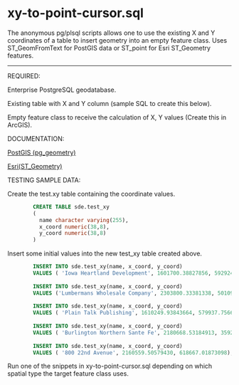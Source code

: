 xy-to-point-cursor.sql
===================
The anonymous pg/plsql scripts allows one to use the existing X and Y coordinates of a table to insert geometry into an empty feature class.  Uses ST_GeomFromText for PostGIS data or ST_point 	for Esri ST_Geometry features.

----------


REQUIRED:

Enterprise PostgreSQL geodatabase.

Existing table with X and Y column (sample SQL to create this below).

Empty feature class to receive the calculation of X, Y values (Create this in ArcGIS).


DOCUMENTATION:

[PostGIS (pg_geometry)][1]

[Esri(ST_Geometry)][2]


TESTING SAMPLE DATA:

Create the test.xy table containing the coordinate values.
```sql
		CREATE TABLE sde.test_xy
		(
		  name character varying(255),
		  x_coord numeric(38,8),
		  y_coord numeric(38,8)
		)
```
		
Insert some initial values into the new test_xy table created above.
```sql
		INSERT INTO sde.test_xy(name, x_coord, y_coord) 
		VALUES ( 'Iowa Heartland Development', 1601700.38827856, 592924.23589906);
		
		INSERT INTO sde.test_xy(name, x_coord, y_coord) 
		VALUES ('Lumbermans Wholesale Company', 2303800.33381338, 501097.06751965);
		
		INSERT INTO sde.test_xy(name, x_coord, y_coord) 
		VALUES ( 'Plain Talk Publishing', 1610249.93843664, 579937.75662273);
		
		INSERT INTO sde.test_xy(name, x_coord, y_coord) 
		VALUES ( 'Burlington Northern Sante Fe', 2180668.53184913, 359288.89378747);
		
		INSERT INTO sde.test_xy(name, x_coord, y_coord) 
		VALUES ( '800 22nd Avenue', 2160559.50579430, 618667.01873098);
```		
Run one of the snippets	in xy-to-point-cursor.sql depending on which spatial type the target feature class uses.

[1]:http://resources.arcgis.com/en/help/main/10.2/index.html#/ST_Geometry_storage_in_PostgreSQL/002p0000006s000000/
[2]:http://www.postgis.org/docs/ST_GeomFromText.html
